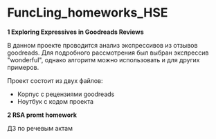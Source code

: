 # FuncLing_homeworks_HSE

**1 Exploring Expressives in Goodreads Reviews**

В данном проекте проводится анализ экспрессивов из отзывов goodreads. Для подробного рассмотрения был выбран экспрессив "wonderful", однако алгоритм можно использовать и для других примеров.

Проект состоит из двух файлов:
- Корпус с рецензиями goodreads
- Ноутбук с кодом проекта

**2 RSA promt homework**

ДЗ по речевым актам
